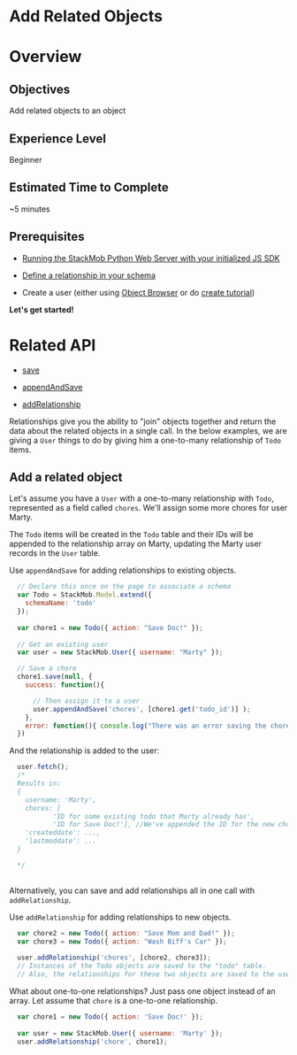 # Add Related Objects

# Overview

## Objectives

Add related objects to an object

## Experience Level

Beginner

## Estimated Time to Complete

~5 minutes

## Prerequisites

* <a href="https://developer.stackmob.com/stackmob-js-sdk/configure" target="_blank">Running the StackMob Python Web Server with your initialized JS SDK</a>

* <a href="https://www.stackmob.com/devcenter/docs/Schema-Relationships#a-adding_a_one_to_many_relationship" target="_blank">Define a relationship in your schema</a>

* Create a user (either using <a href="https://dashboard.stackmob.com/data/browser" target="_blank">Object Browser</a> or do <a href="https://developer.stackmob.com/tutorials/js/Create-a-User-Object" target="_blank">create tutorial</a>)

**Let's get started!**

# Related API

* <a href="https://developer.stackmob.com/stackmob-js-sdk/api-docs#a-save" target="_blank">save</a>

* <a href="https://developer.stackmob.com/stackmob-js-sdk/api-docs#a-appendandsave" target="_blank">appendAndSave</a>

* <a href="https://developer.stackmob.com/stackmob-js-sdk/api-docs#a-addrelationship" target="_blank">addRelationship</a>

Relationships give you the ability to "join" objects together and return the data about the related objects in a single call. In the below examples, we are giving a `User` things to do by giving him a one-to-many relationship of `Todo` items.

## Add a related object

Let's assume you have a `User` with a one-to-many relationship with `Todo`, represented as a field called `chores`. We'll assign some more chores for user Marty.

The `Todo` items will be created in the `Todo` table and their IDs will be appended to the relationship array on Marty, updating the Marty user records in the `User` table.

Use `appendAndSave` for adding relationships to existing objects.

```js
  // Declare this once on the page to associate a schema
  var Todo = StackMob.Model.extend({
    schemaName: 'todo'
  });
     
  var chore1 = new Todo({ action: "Save Doc!" });
     
  // Get an existing user
  var user = new StackMob.User({ username: "Marty" });

  // Save a chore
  chore1.save(null, {
    success: function(){

      // Then assign it to a user
      user.appendAndSave('chores', [chore1.get('todo_id')] );
    },
    error: function(){ console.log("There was an error saving the chore") }
  })

```

And the relationship is added to the user:

```js
  user.fetch();
  /*
  Results in:
  {
    username: 'Marty',
    chores: [ 
           'ID for some existing todo that Marty already has', 
           'ID for Save Doc!'], //We've appended the ID for the new chore
    'createddate': ...,
    'lastmoddate': ...
  }

  */
    
```

Alternatively, you can save and add relationships all in one call with `addRelationship`.

Use `addRelationship` for adding relationships to new objects.

```js
  var chore2 = new Todo({ action: "Save Mom and Dad!" });
  var chore3 = new Todo({ action: "Wash Biff's Car" });
  
  user.addRelationship('chores', [chore2, chore3]);
  // Instances of the Todo objects are saved to the "todo" table.
  // Also, the relationships for these two objects are saved to the user table at the same time.
```


What about one-to-one relationships?  Just pass one object instead of an array.  Let assume that `chore` is a one-to-one relationship.

```js
  var chore1 = new Todo({ action: 'Save Doc!' });
  
  var user = new StackMob.User({ username: 'Marty' });
  user.addRelationship('chore', chore1);
```